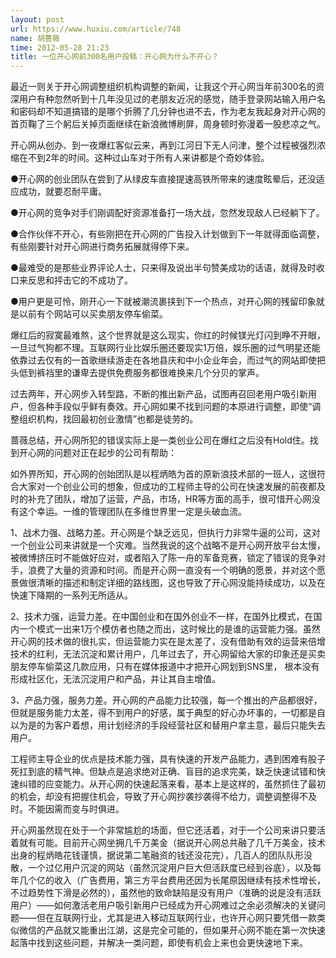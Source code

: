 ```yaml
---
layout: post
url: https://www.huxiu.com/article/748
name: 胡蔷薇
time: 2012-05-28 21:23
title: 一位开心网前300名用户投稿：开心网为什么不开心？
---
```

最近一则关于开心网调整组织机构调整的新闻，让我这个开心网当年前300名的资深用户有种忽然听到十几年没见过的老朋友近况的感觉，随手登录网站输入用户名和密码却不知道搞错的是哪个折腾了几分钟也进不去，作为老友我起身对开心网的首页鞠了三个躬后关掉页面继续在新浪微博刷屏，周身顿时弥漫着一股悲凉之气。

开心网从创办、到一夜爆红客似云来，再到江河日下无人问津，整个过程被强烈浓缩在不到2年的时间。这种过山车对于所有人来讲都是个奇妙体验。

●开心网的创业团队在尝到了从绿皮车直接提速高铁所带来的速度眩晕后，还没适应成功，就要忍耐平庸。

●开心网的竞争对手们刚调配好资源准备打一场大战，忽然发现敌人已经躺下了。

●合作伙伴不开心，有些刚把在开心网的广告投入计划做到下一年就得面临调整，有些刚要针对开心网进行商务拓展就得停下来。

●最难受的是那些业界评论人士，只来得及说出半句赞美成功的话语，就得及时收口来反思和抨击它的不成功了。

●用户更是可怜，刚开心一下就被潮流裹挟到下一个热点，对开心网的残留印象就是以前有个网站可以买卖朋友停车偷菜。

爆红后的寂寞最难熬，这个世界就是这么现实，你红的时候镁光灯闪到睁不开眼，一旦过气狗都不理。互联网行业比娱乐圈还要现实1万倍，娱乐圈的过气明星还能依靠过去仅有的一首歌继续游走在各地县庆和中小企业年会，而过气的网站即使把头低到裤裆里的谦卑去提供免费服务都很难换来几个分贝的掌声。

过去两年，开心网步入转型路，不断的推出新产品，试图再召回老用户吸引新用户，但各种手段似乎鲜有奏效。开心网如果不找到问题的本原进行调整，即使“调整组织机构，找回最初创业激情”也都是徒劳的。

蔷薇总结，开心网所犯的错误实际上是一类创业公司在爆红之后没有Hold住。找到开心网的问题对正在起步的公司有帮助：

如外界所知，开心网的创始团队是以程炳皓为首的原新浪技术部的一班人，这很符合大家对一个创业公司的想象，但成功的工程师主导的公司在快速发展的前夜都及时的补充了团队，增加了运营，产品，市场，HR等方面的高手，很可惜开心网没有这个幸运。一维的管理团队在多维世界里一定是头破血流。

1、战术力强、战略力差。开心网是个缺乏远见，但执行力非常牛逼的公司，这对一个创业公司来讲就是一个灾难。当然我说的这个战略不是开心网开放平台太慢，被微博挤压时不能做好应对，或者陷入了陈一舟的军备竞赛，锁定了错误的竞争对手，浪费了大量的资源和时间。而是开心网一直没有一个明确的愿景，并对这个愿景做很清晰的描述和制定详细的路线图，这也导致了开心网没能持续成功，以及在快速下降期的一系列无所适从。

2、技术力强，运营力差。在中国创业和在国外创业不一样，在国外比模式，在国内一个模式一出来1万个模仿者也随之而出，这时候比的是谁的运营能力强。虽然开心网的技术做的很扎实，但运营能力实在是太差了，没有借助有效的运营来倍增技术的红利，无法沉淀和累计用户，几年过去了，开心网留给大家的印象还是买卖朋友停车偷菜这几款应用，只有在媒体报道中才把开心网划到SNS里， 根本没有形成社区化，无法沉淀用户和产品，并让其自主增值。

3、产品力强，服务力差。开心网的产品能力比较强，每一个推出的产品都很好，但就是服务能力太差，得不到用户的好感，属于典型的好心办坏事的，一切都是自以为是的为客户着想，用计划经济的手段经营社区和替用户拿主意，最后只能失去用户。

工程师主导企业的优点是技术能力强，具有快速的开发产品能力，遇到困难有股子死扛到底的精气神。但缺点是追求绝对正确、盲目的追求完美，缺乏快速试错和快速纠错的应变能力。从开心网的快速起落来看，基本上是这样的，虽然抓住了最初的机会，却没有把握住机会，导致了开心网抄袭抄袭得不给力，调整调整得不及时。不能因需而变与时俱进。

开心网虽然现在处于一个非常尴尬的场面，但它还活着，对于一个公司来讲只要活着就有可能。目前开心网坐拥几千万美金（据说开心网总共融了几千万美金，技术出身的程炳皓花钱谨慎，据说第二笔融资的钱还没花完），几百人的团队队形没散，一个过亿用户沉淀的网站（虽然沉淀用户巨大但活跃度已经到谷底），以及每年几个亿的收入（广告费用，第三方平台费用还因为长尾原因继续有技术性增长，不过趋势性下滑是必然的），虽然他的致命缺陷是没有用户（准确的说是没有活跃用户）——如何激活老用户吸引新用户已经成为开心网难过之余必须解决的关键问题——但在互联网行业，尤其是进入移动互联网行业，也许开心网只要凭借一款类似微信的产品就又能重出江湖，这是完全可能的，但如果开心网不能在第一次快速起落中找到这些问题，并解决一类问题，即使有机会上来也会更快速地下来。

